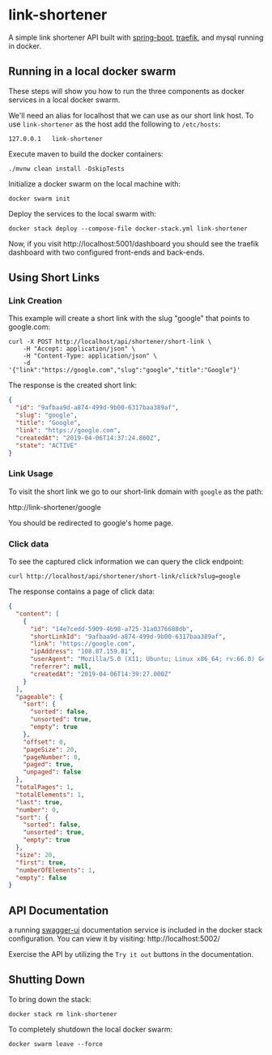 # link-shortener

A simple link shortener API built with 
[spring-boot](https://github.com/spring-projects/spring-boot),
[traefik](https://github.com/containous/traefik),
and mysql running in docker.



## Running in a local docker swarm

These steps will show you how to run the three components
as docker services in a local docker swarm.

We'll need an alias for localhost that we can use as our
short link host. To use `link-shortener` as the host add 
the following to `/etc/hosts`:

```
127.0.0.1   link-shortener
```


Execute maven to build the docker containers:
```
./mvnw clean install -DskipTests
```

Initialize a docker swarm on the local machine with:
```
docker swarm init
```

Deploy the services to the local swarm with:
```
docker stack deploy --compose-file docker-stack.yml link-shortener
```

Now, if you visit http://localhost:5001/dashboard you should see the traefik
dashboard with two configured front-ends and back-ends.

## Using Short Links

### Link Creation
This example will create a short link with the slug "google" that
points to google.com:
```
curl -X POST http://localhost/api/shortener/short-link \
    -H "Accept: application/json" \
    -H "Content-Type: application/json" \
    -d '{"link":"https://google.com","slug":"google","title":"Google"}'
```
The response is the created short link:
```json
{
  "id": "9afbaa9d-a874-499d-9b00-6317baa389af",
  "slug": "google",
  "title": "Google",
  "link": "https://google.com",
  "createdAt": "2019-04-06T14:37:24.860Z",
  "state": "ACTIVE"
}

```
### Link Usage
To visit the short link we go to our short-link domain with `google` as the path:

http://link-shortener/google

You should be redirected to google's home page.

### Click data

To see the captured click information we can query the click endpoint:
```
curl http://localhost/api/shortener/short-link/click?slug=google
```
The response contains a page of click data:
```json
{
  "content": [
    {
      "id": "14e7cedd-5909-4b98-a725-31a0376688db",
      "shortLinkId": "9afbaa9d-a874-499d-9b00-6317baa389af",
      "link": "https://google.com",
      "ipAddress": "108.87.159.81",
      "userAgent": "Mozilla/5.0 (X11; Ubuntu; Linux x86_64; rv:66.0) Gecko/20100101 Firefox/66.0",
      "referrer": null,
      "createdAt": "2019-04-06T14:39:27.000Z"
    }
  ],
  "pageable": {
    "sort": {
      "sorted": false,
      "unsorted": true,
      "empty": true
    },
    "offset": 0,
    "pageSize": 20,
    "pageNumber": 0,
    "paged": true,
    "unpaged": false
  },
  "totalPages": 1,
  "totalElements": 1,
  "last": true,
  "number": 0,
  "sort": {
    "sorted": false,
    "unsorted": true,
    "empty": true
  },
  "size": 20,
  "first": true,
  "numberOfElements": 1,
  "empty": false
}
```

## API Documentation

a running [swagger-ui](https://swagger.io/tools/swagger-ui/) 
documentation service is included in the docker stack configuration.
You can view it by visiting: http://localhost:5002/

Exercise the API by utilizing the `Try it out` buttons in
the documentation.

## Shutting Down

To bring down the stack:
```
docker stack rm link-shortener
```

To completely shutdown the local docker swarm:
```
docker swarm leave --force
```